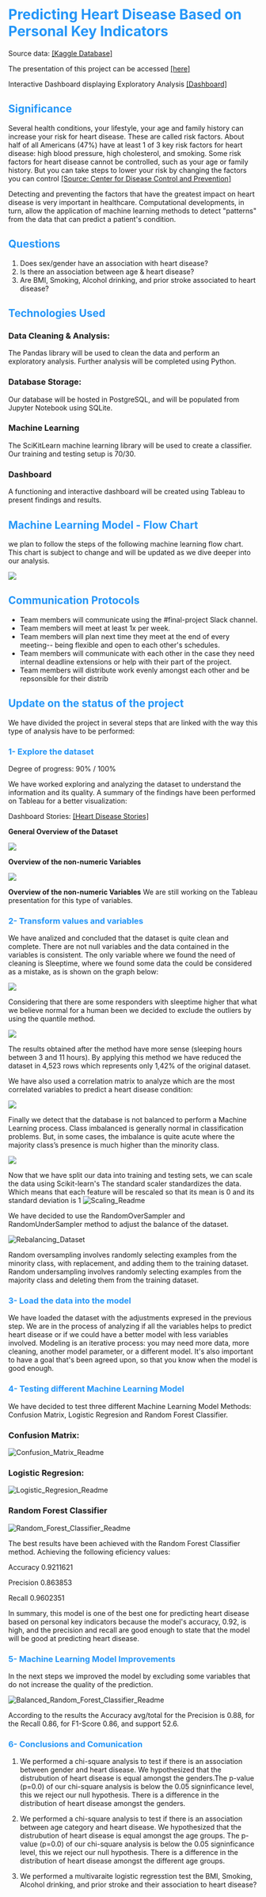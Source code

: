 # **<span style='color:#0386f7de'>Predicting Heart Disease Based on Personal Key Indicators </b>**

Source data: [[Kaggle Database]](https://www.kaggle.com/datasets/kamilpytlak/personal-key-indicators-of-heart-disease)

The presentation of this project can be accessed [[here]](https://github.com/ivn-m/predicting_heartdisease/blob/782d0eba60767ab90d0c36e300bbc5a88ab50d20/Green%20Team%20%20-%20Predicting%20Heart%20Disease%20EDIT.pdf)

Interactive Dashboard displaying Exploratory Analysis [[Dashboard]](https://public.tableau.com/app/profile/jhonatan.pirela/viz/ETL-HeartDiseasePrediction-DashboardV2/HeartDiseaseDashboard?publish=yes)


## **<span style='color:#0386f7de'>Significance </b>**

Several health conditions, your lifestyle, your age and family history can increase your risk for heart disease. These are called risk factors. About half of all Americans (47%) have at least 1 of 3 key risk factors for heart disease: high blood pressure, high cholesterol, and smoking. Some risk factors for heart disease cannot be controlled, such as your age or family history. But you can take steps to lower your risk by changing the factors you can control [[Source: Center for Disease Control and Prevention]](https://www.cdc.gov/heartdisease/risk_factors.htm)

Detecting and preventing the factors that have the greatest impact on heart disease is very important in healthcare. Computational developments, in turn, allow the application of machine learning methods to detect "patterns" from the data that can predict a patient's condition.

## **<span style='color:#0386f7de'>Questions </b>**
1. Does sex/gender have an association with heart disease?
2. Is there an association between age & heart disease?
3. Are BMI, Smoking, Alcohol drinking, and prior stroke associated to heart disease?

## **<span style='color:#0386f7de'>Technologies Used </b>**

### Data Cleaning & Analysis:
The Pandas library will be used to clean the data and perform an exploratory analysis. Further analysis will be completed using Python.

### Database Storage:
Our database will be hosted in PostgreSQL, and will be populated from Jupyter Notebook using SQLite.

### Machine Learning
The SciKitLearn machine learning library will be used to create a classifier. Our training and testing setup is 70/30. 

### Dashboard
A functioning and interactive dashboard will be created using Tableau to present findings and results.

## **<span style='color:#0386f7de'>Machine Learning Model - Flow Chart</b>**

we plan to follow the steps of the following machine learning flow chart. This chart is subject to change and will be updated as we dive deeper into our analysis.

<p align = "left">
<img src ="https://github.com/ivn-m/predicting_heartdisease/blob/d0e7d3ab8caac968acfb7920db42646918455b62/Predicting%20Heart%20Disease.png?raw=true"/>

## **<span style='color:#0386f7de'>Communication Protocols </b>**
- Team members will communicate using the #final-project Slack channel.
- Team members will meet at least 1x per week.
- Team members will plan next time they meet at the end of every meeting-- being flexible and open to each other's schedules.
- Team members will communicate with each other in the case they need internal deadline extensions or help with their part of the project.
- Team members will distribute work evenly amongst each other and be repsonsible for their distrib


## **<span style='color:#0386f7de'>Update on the status of the project </b>**

We have divided the project in several steps that are linked with the way this type of analysis have to be performed:

### **<span style='color:#0386f7de'>1- Explore the dataset </b>**
Degree of progress: 90% / 100%

We have worked exploring and analyzing the dataset to understand the information and its quality. A summary of the findings have been performed on Tableau for a better visualization:

Dashboard Stories: [[Heart Disease Stories]](https://public.tableau.com/app/profile/gustavo.alberto.diaz/viz/ETL-HeartDiseasePrediction-StoryBoard/DashboardDraft?publish=yes)

**General Overview of the Dataset**
<p align = "left">
<img src ="https://github.com/ivn-m/predicting_heartdisease/blob/802f8dc42b1cd149315bbe1cb16ceb5260cf39f8/Resources/Images/Dashboard%20Draft.png?raw=true"/>

**Overview of the non-numeric Variables**
<p align = "left">
<img src ="https://github.com/ivn-m/predicting_heartdisease/blob/ececdcb5940407445529fc983f4a0533087fb535/Resources/Images/Non-Numeric%20Variables.png?raw=true"/>

**Overview of the non-numeric Variables**
We are still working on the Tableau presentation for this type of variables.

### **<span style='color:#0386f7de'>2- Transform values and variables</b>**

We have analized and concluded that the dataset is quite clean and complete. There are not null variables and the data contained in the variables is consistent. The only variable where we found the need of cleaning is Sleeptime, where we found some data the could be considered as a mistake, as is shown on the graph below:

<p align = "left">
<img src ="https://github.com/ivn-m/predicting_heartdisease/blob/802f8dc42b1cd149315bbe1cb16ceb5260cf39f8/Resources/Images/Sleeptime_whole.png?raw=true"/>

Considering that there are some responders with sleeptime higher that what we believe normal for a human been we decided to exclude the outliers by using the quantile method.

<p align = "left">
<img src ="https://github.com/ivn-m/predicting_heartdisease/blob/802f8dc42b1cd149315bbe1cb16ceb5260cf39f8/Resources/Images/Sleeptime_Clean.png?raw=true"/>

The results obtained after the method have more sense (sleeping hours between 3 and 11 hours). By applying this method we have reduced the dataset in 4,523 rows which represents only 1,42% of the original dataset.

We have also used a correlation matrix to analyze which are the most correlated variables to predict a heart disease condition:

<p align = "left">
<img src ="https://github.com/ivn-m/predicting_heartdisease/blob/283864e73938e0bb03d108dcc99a4d11afc7658c/Resources/Images/Heat_Map.png?raw=true"/>

Finally we detect that the database is not balanced to perform a Machine Learning process. Class imbalanced is generally normal in classification problems. But, in some cases, the imbalance is quite acute where the majority class’s presence is much higher than the minority class. 

<p align = "left">
<img src =https://github.com/ivn-m/predicting_heartdisease/blob/283864e73938e0bb03d108dcc99a4d11afc7658c/Resources/Images/Confirming_Imbalance.png?raw=true"/>

Now that we have split our data into training and testing sets, we can scale the data using Scikit-learn's
The standard scaler standardizes the data. Which means that each feature will be rescaled so that its mean is 0 and its standard deviation is 1
![Scaling_Readme](https://user-images.githubusercontent.com/93852380/164817088-63b3ea66-7466-4ce1-a81b-3ee941115359.png)



We have decided to use the RandomOverSampler and RandomUnderSampler method to adjust the balance of the dataset. 

![Rebalancing_Dataset](https://user-images.githubusercontent.com/93852380/164569968-33e8eb7e-8574-4b64-a61b-04f4831cf61f.png)

Random oversampling involves randomly selecting examples from the minority class, with replacement, and adding them to the training dataset. Random undersampling involves randomly selecting examples from the majority class and deleting them from the training dataset.

### **<span style='color:#0386f7de'>3- Load the data into the model</b>**

We have loaded the dataset with the adjustments expresed in the previous step. We are in the process of analyzing if all the variables helps to predict heart disease or if we could have a better model with less variables involved. Modeling is an iterative process: you may need more data, more cleaning, another model parameter, or a different model. It's also important to have a goal that's been agreed upon, so that you know when the model is good enough.

### **<span style='color:#0386f7de'>4- Testing different Machine Learning Model</b>**

We have decided to test three different Machine Learning Model Methods: Confusion Matrix, Logistic Regresion and Random Forest Classifier. 

### Confusion Matrix:
![Confusion_Matrix_Readme](https://user-images.githubusercontent.com/93852380/164588917-60ede782-8c18-49f8-b33f-7c53022a6ac2.png)

### Logistic Regresion:
![Logistic_Regresion_Readme](https://user-images.githubusercontent.com/93852380/164588971-cb8f6dae-be09-4f7d-9680-5128ed6d56b3.png)

### Random Forest Classifier
![Random_Forest_Classifier_Readme](https://user-images.githubusercontent.com/93852380/164589055-0282f996-0386-447d-a728-5566bb9d876e.png)


The best results have been achieved with the Random Forest Classifier method. Achieving the following eficiency values:

Accuracy 0.9211621

Precision 0.863853

Recall 0.9602351

In summary, this model is one of the best one for predicting heart disease based on personal key indicators because the model's accuracy, 0.92, is high, and the precision and recall are good enough to state that the model will be good at  predicting heart disease.

### **<span style='color:#0386f7de'>5- Machine Learning Model Improvements</b>**


In the next steps we  improved the model by excluding some variables that do not increase the quality of the prediction. 

![Balanced_Random_Forest_Classifier_Readme](https://user-images.githubusercontent.com/93852380/164867591-b1d66150-2784-4cbf-bf8b-f2d1c1717e5c.png)

According to the results the Accuracy avg/total for the Precision is 0.88, for the Recall 0.86, for F1-Score 0.86, and support 52.6. 

### **<span style='color:#0386f7de'>6- Conclusions and Comunication </b>**

1. We performed a chi-square analysis to test if there is an association between gender and heart disease. We hypothesized that the distrubution of heart disease is equal amongst the genders.The p-value (p=0.0) of our chi-square analysis is below the 0.05 signinficance level, this we reject our null hypothesis. There is a difference in the distribution of heart disease amongst the genders.

2. We performed a chi-square analysis to test if there is an association between age category and heart disease. We hypothesized that the distrubution of heart disease is equal amongst the age groups. The p-value (p=0.0) of our chi-square analysis is below the 0.05 signinficance level, this we reject our null hypothesis. There is a difference in the distribution of heart disease amongst the different age groups.

3. We performed a multivaraite logistic regresstion test the  BMI, Smoking, Alcohol drinking, and prior stroke and their association to heart disease?



